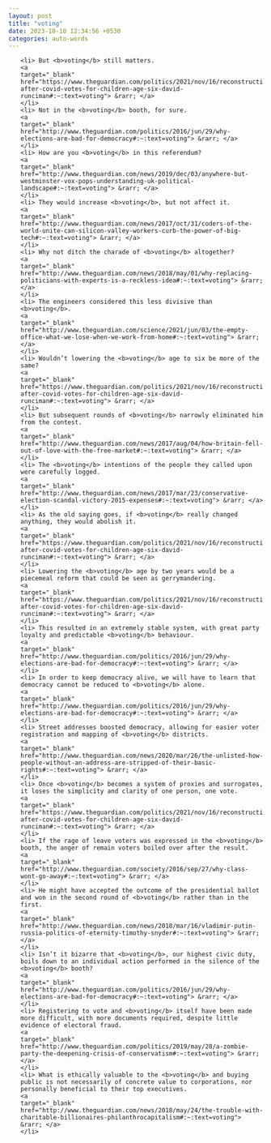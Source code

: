 ```yaml
---
layout: post
title: "voting"
date: 2023-10-10 12:34:56 +0530
categories: auto-words
---
```

<ol>

    <li> But <b>voting</b> still matters.
    <a 
    target="_blank" 
    href="https://www.theguardian.com/politics/2021/nov/16/reconstruction-after-covid-votes-for-children-age-six-david-runciman#:~:text=voting"> &rarr; </a>
    </li>
    <li> Not in the <b>voting</b> booth, for sure.
    <a 
    target="_blank" 
    href="http://www.theguardian.com/politics/2016/jun/29/why-elections-are-bad-for-democracy#:~:text=voting"> &rarr; </a>
    </li>
    <li> How are you <b>voting</b> in this referendum?
    <a 
    target="_blank" 
    href="http://www.theguardian.com/news/2019/dec/03/anywhere-but-westminster-vox-pops-understanding-uk-political-landscape#:~:text=voting"> &rarr; </a>
    </li>
    <li> They would increase <b>voting</b>, but not affect it.
    <a 
    target="_blank" 
    href="http://www.theguardian.com/news/2017/oct/31/coders-of-the-world-unite-can-silicon-valley-workers-curb-the-power-of-big-tech#:~:text=voting"> &rarr; </a>
    </li>
    <li> Why not ditch the charade of <b>voting</b> altogether?
    <a 
    target="_blank" 
    href="http://www.theguardian.com/news/2018/may/01/why-replacing-politicians-with-experts-is-a-reckless-idea#:~:text=voting"> &rarr; </a>
    </li>
    <li> The engineers considered this less divisive than <b>voting</b>.
    <a 
    target="_blank" 
    href="http://www.theguardian.com/science/2021/jun/03/the-empty-office-what-we-lose-when-we-work-from-home#:~:text=voting"> &rarr; </a>
    </li>
    <li> Wouldn’t lowering the <b>voting</b> age to six be more of the same?
    <a 
    target="_blank" 
    href="https://www.theguardian.com/politics/2021/nov/16/reconstruction-after-covid-votes-for-children-age-six-david-runciman#:~:text=voting"> &rarr; </a>
    </li>
    <li> But subsequent rounds of <b>voting</b> narrowly eliminated him from the contest.
    <a 
    target="_blank" 
    href="http://www.theguardian.com/news/2017/aug/04/how-britain-fell-out-of-love-with-the-free-market#:~:text=voting"> &rarr; </a>
    </li>
    <li> The <b>voting</b> intentions of the people they called upon were carefully logged.
    <a 
    target="_blank" 
    href="http://www.theguardian.com/news/2017/mar/23/conservative-election-scandal-victory-2015-expenses#:~:text=voting"> &rarr; </a>
    </li>
    <li> As the old saying goes, if <b>voting</b> really changed anything, they would abolish it.
    <a 
    target="_blank" 
    href="https://www.theguardian.com/politics/2021/nov/16/reconstruction-after-covid-votes-for-children-age-six-david-runciman#:~:text=voting"> &rarr; </a>
    </li>
    <li> Lowering the <b>voting</b> age by two years would be a piecemeal reform that could be seen as gerrymandering.
    <a 
    target="_blank" 
    href="https://www.theguardian.com/politics/2021/nov/16/reconstruction-after-covid-votes-for-children-age-six-david-runciman#:~:text=voting"> &rarr; </a>
    </li>
    <li> This resulted in an extremely stable system, with great party loyalty and predictable <b>voting</b> behaviour.
    <a 
    target="_blank" 
    href="http://www.theguardian.com/politics/2016/jun/29/why-elections-are-bad-for-democracy#:~:text=voting"> &rarr; </a>
    </li>
    <li> In order to keep democracy alive, we will have to learn that democracy cannot be reduced to <b>voting</b> alone.
    <a 
    target="_blank" 
    href="http://www.theguardian.com/politics/2016/jun/29/why-elections-are-bad-for-democracy#:~:text=voting"> &rarr; </a>
    </li>
    <li> Street addresses boosted democracy, allowing for easier voter registration and mapping of <b>voting</b> districts.
    <a 
    target="_blank" 
    href="http://www.theguardian.com/news/2020/mar/26/the-unlisted-how-people-without-an-address-are-stripped-of-their-basic-rights#:~:text=voting"> &rarr; </a>
    </li>
    <li> Once <b>voting</b> becomes a system of proxies and surrogates, it loses the simplicity and clarity of one person, one vote.
    <a 
    target="_blank" 
    href="https://www.theguardian.com/politics/2021/nov/16/reconstruction-after-covid-votes-for-children-age-six-david-runciman#:~:text=voting"> &rarr; </a>
    </li>
    <li> If the rage of leave voters was expressed in the <b>voting</b> booth, the anger of remain voters boiled over after the result.
    <a 
    target="_blank" 
    href="http://www.theguardian.com/society/2016/sep/27/why-class-wont-go-away#:~:text=voting"> &rarr; </a>
    </li>
    <li> He might have accepted the outcome of the presidential ballot and won in the second round of <b>voting</b> rather than in the first.
    <a 
    target="_blank" 
    href="http://www.theguardian.com/news/2018/mar/16/vladimir-putin-russia-politics-of-eternity-timothy-snyder#:~:text=voting"> &rarr; </a>
    </li>
    <li> Isn’t it bizarre that <b>voting</b>, our highest civic duty, boils down to an individual action performed in the silence of the <b>voting</b> booth?
    <a 
    target="_blank" 
    href="http://www.theguardian.com/politics/2016/jun/29/why-elections-are-bad-for-democracy#:~:text=voting"> &rarr; </a>
    </li>
    <li> Registering to vote and <b>voting</b> itself have been made more difficult, with more documents required, despite little evidence of electoral fraud.
    <a 
    target="_blank" 
    href="http://www.theguardian.com/politics/2019/may/28/a-zombie-party-the-deepening-crisis-of-conservatism#:~:text=voting"> &rarr; </a>
    </li>
    <li> What is ethically valuable to the <b>voting</b> and buying public is not necessarily of concrete value to corporations, nor personally beneficial to their top executives.
    <a 
    target="_blank" 
    href="http://www.theguardian.com/news/2018/may/24/the-trouble-with-charitable-billionaires-philanthrocapitalism#:~:text=voting"> &rarr; </a>
    </li>